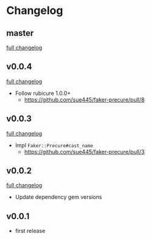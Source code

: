 # Changelog
## master
[full changelog](http://github.com/sue445/faker-precure/compare/v0.0.4...master)

## v0.0.4
[full changelog](http://github.com/sue445/faker-precure/compare/v0.0.3...v0.0.4)

* Follow rubicure 1.0.0+
  * https://github.com/sue445/faker-precure/pull/8

## v0.0.3
[full changelog](http://github.com/sue445/faker-precure/compare/v0.0.2...v0.0.3)

* Impl `Faker::Precure#cast_name`
  * https://github.com/sue445/faker-precure/pull/3

## v0.0.2
[full changelog](http://github.com/sue445/faker-precure/compare/v0.0.1...v0.0.2)

* Update dependency gem versions

## v0.0.1
* first release
